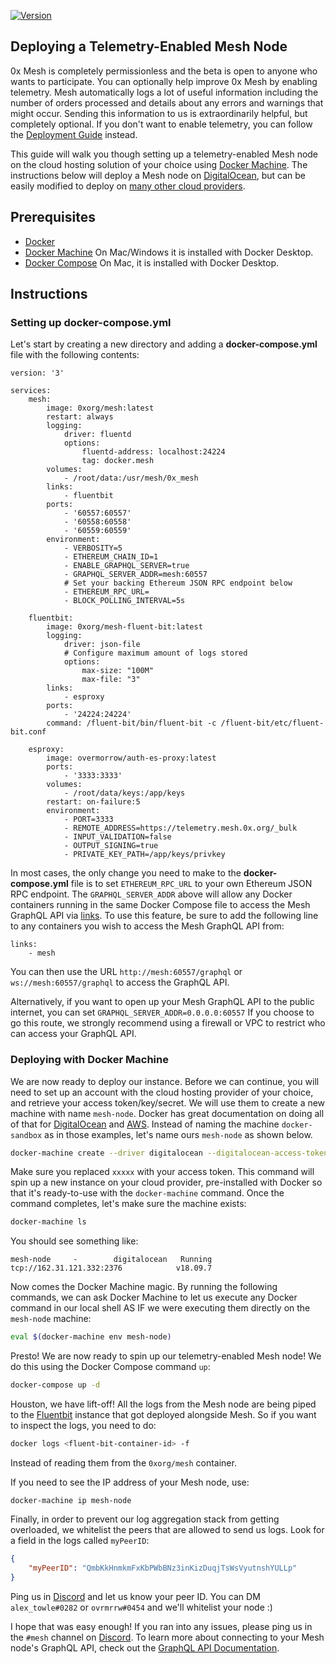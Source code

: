 [![Version](https://img.shields.io/badge/version-10.1.0-orange.svg)](https://github.com/0xProject/0x-mesh/releases)

## Deploying a Telemetry-Enabled Mesh Node

0x Mesh is completely permissionless and the beta is open to anyone who wants to
participate. You can optionally help improve 0x Mesh by enabling telemetry. Mesh
automatically logs a lot of useful information including the number of orders
processed and details about any errors and warnings that might occur. Sending
this information to us is extraordinarily helpful, but completely optional. If
you don't want to enable telemetry, you can follow the
[Deployment Guide](deployment.md) instead.

This guide will walk you though setting up a telemetry-enabled Mesh node on the
cloud hosting solution of your choice using
[Docker Machine](https://docs.docker.com/machine/). The instructions below will
deploy a Mesh node on [DigitalOcean](https://www.digitalocean.com/), but can be
easily modified to deploy on
[many other cloud providers](https://docs.docker.com/machine/drivers/).

## Prerequisites

-   [Docker](https://www.docker.com/get-started)
-   [Docker Machine](https://docs.docker.com/machine/install-machine/) On Mac/Windows it is installed with Docker Desktop.
-   [Docker Compose](https://docs.docker.com/compose/install/) On Mac, it is installed with Docker Desktop.

## Instructions

### Setting up docker-compose.yml

Let's start by creating a new directory and adding a **docker-compose.yml** file
with the following contents:

```
version: '3'

services:
    mesh:
        image: 0xorg/mesh:latest
        restart: always
        logging:
            driver: fluentd
            options:
                fluentd-address: localhost:24224
                tag: docker.mesh
        volumes:
            - /root/data:/usr/mesh/0x_mesh
        links:
            - fluentbit
        ports:
            - '60557:60557'
            - '60558:60558'
            - '60559:60559'
        environment:
            - VERBOSITY=5
            - ETHEREUM_CHAIN_ID=1
            - ENABLE_GRAPHQL_SERVER=true
            - GRAPHQL_SERVER_ADDR=mesh:60557
            # Set your backing Ethereum JSON RPC endpoint below
            - ETHEREUM_RPC_URL=
            - BLOCK_POLLING_INTERVAL=5s

    fluentbit:
        image: 0xorg/mesh-fluent-bit:latest
        logging:
            driver: json-file
            # Configure maximum amount of logs stored
            options:
                max-size: "100M"
                max-file: "3"
        links:
            - esproxy
        ports:
            - '24224:24224'
        command: /fluent-bit/bin/fluent-bit -c /fluent-bit/etc/fluent-bit.conf

    esproxy:
        image: overmorrow/auth-es-proxy:latest
        ports:
            - '3333:3333'
        volumes:
            - /root/data/keys:/app/keys
        restart: on-failure:5
        environment:
            - PORT=3333
            - REMOTE_ADDRESS=https://telemetry.mesh.0x.org/_bulk
            - INPUT_VALIDATION=false
            - OUTPUT_SIGNING=true
            - PRIVATE_KEY_PATH=/app/keys/privkey
```

In most cases, the only change you need to make to the **docker-compose.yml**
file is to set `ETHEREUM_RPC_URL` to your own Ethereum JSON RPC endpoint. The
`GRAPHQL_SERVER_ADDR` above will allow any Docker containers running in the same Docker
Compose file to access the Mesh GraphQL API via
[links](https://docs.docker.com/compose/networking/#links). To use this feature,
be sure to add the following line to any containers you wish to access the Mesh
GraphQL API from:

```
links:
    - mesh
```

You can then use the URL `http://mesh:60557/graphql` or `ws://mesh:60557/graphql`
to access the GraphQL API.

Alternatively, if you want to open up your Mesh GraphQL API to the public internet,
you can set `GRAPHQL_SERVER_ADDR=0.0.0.0:60557` If you choose to go this route,
we strongly recommend using a firewall or VPC to restrict who can access your
GraphQL API.

### Deploying with Docker Machine

We are now ready to deploy our instance. Before we can continue, you will need
to set up an account with the cloud hosting provider of your choice, and
retrieve your access token/key/secret. We will use them to create a new machine
with name `mesh-node`. Docker has great documentation on doing all of that for
[DigitalOcean](https://docs.docker.com/machine/examples/ocean/) and
[AWS](https://docs.docker.com/machine/examples/aws/). Instead of naming the
machine `docker-sandbox` as in those examples, let's name ours `mesh-node` as
shown below.

```bash
docker-machine create --driver digitalocean --digitalocean-access-token xxxxx mesh-node
```

Make sure you replaced `xxxxx` with your access token. This command will spin up
a new instance on your cloud provider, pre-installed with Docker so that it's
ready-to-use with the `docker-machine` command. Once the command completes,
let's make sure the machine exists:

```bash
docker-machine ls
```

You should see something like:

```
mesh-node     -        digitalocean   Running   tcp://162.31.121.332:2376            v18.09.7
```

Now comes the Docker Machine magic. By running the following commands, we can
ask Docker Machine to let us execute any Docker command in our local shell AS IF
we were executing them directly on the `mesh-node` machine:

```bash
eval $(docker-machine env mesh-node)
```

Presto! We are now ready to spin up our telemetry-enabled Mesh node! We do this
using the Docker Compose command `up`:

```bash
docker-compose up -d
```

Houston, we have lift-off! All the logs from the Mesh node are being piped to
the [Fluentbit](https://fluentbit.io/) instance that got deployed alongside
Mesh. So if you want to inspect the logs, you need to do:

```bash
docker logs <fluent-bit-container-id> -f
```

Instead of reading them from the `0xorg/mesh` container.

If you need to see the IP address of your Mesh node, use:

```
docker-machine ip mesh-node
```

Finally, in order to prevent our log aggregation stack from getting overloaded,
we whitelist the peers that are allowed to send us logs. Look for a field in the
logs called `myPeerID`:

```json
{
    "myPeerID": "QmbKkHnmkmFxKbPWbBNz3inKizDuqjTsWsVyutnshYULLp"
}
```

Ping us in [Discord](https://discord.gg/HF7fHwk) and let us know your peer ID.
You can DM `alex_towle#0282` or `ovrmrrw#0454` and we'll
whitelist your node :)

I hope that was easy enough! If you ran into any issues, please ping us in the
`#mesh` channel on [Discord](https://discord.gg/HF7fHwk). To learn more about
connecting to your Mesh node's GraphQL API, check out the
[GraphQL API Documentation](graphql_api.md).
